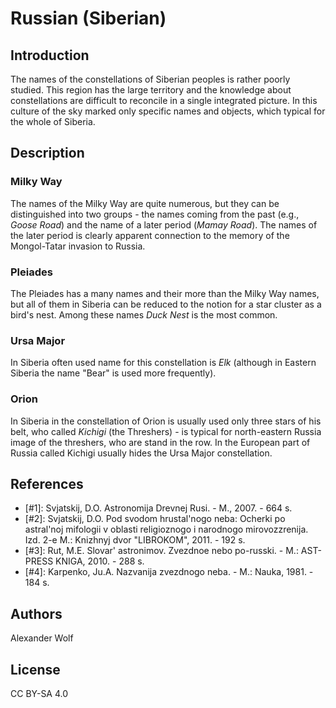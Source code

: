 # Russian (Siberian)

## Introduction

The names of the constellations of Siberian peoples is rather poorly studied. This region has the large territory and the knowledge about constellations are difficult to reconcile in a single integrated picture. In this culture of the sky marked only specific names and objects, which typical for the whole of Siberia.

## Description

### Milky Way

The names of the Milky Way are quite numerous, but they can be distinguished into two groups - the names coming from the past (e.g., *Goose Road*) and the name of a later period (*Mamay Road*). The names of the later period is clearly apparent connection to the memory of the Mongol-Tatar invasion to Russia.

### Pleiades

The Pleiades has a many names and their more than the Milky Way names, but all of them in Siberia can be reduced to the notion for a star cluster as a bird's nest. Among these names *Duck Nest* is the most common.

### Ursa Major

In Siberia often used name for this constellation is *Elk* (although in Eastern Siberia the name "Bear" is used more frequently).

### Orion

In Siberia in the constellation of Orion is usually used only three stars of his belt, who called *Kichigi* (the Threshers) - is typical for north-eastern Russia image of the threshers, who are stand in the row. In the European part of Russia called Kichigi usually hides the Ursa Major constellation.

## References

 - [#1]: Svjatskij, D.O. Astronomija Drevnej Rusi. - M., 2007. - 664 s.
 - [#2]: Svjatskij, D.O. Pod svodom hrustal'nogo neba: Ocherki po astral'noj mifologii v oblasti religioznogo i narodnogo mirovozzrenija. Izd. 2-e M.: Knizhnyj dvor "LIBROKOM", 2011. - 192 s.
 - [#3]: Rut, M.E. Slovar' astronimov. Zvezdnoe nebo po-russki. - M.: AST-PRESS KNIGA, 2010. - 288 s.
 - [#4]: Karpenko, Ju.A. Nazvanija zvezdnogo neba. - M.: Nauka, 1981. - 184 s.

## Authors

Alexander Wolf

## License

CC BY-SA 4.0
